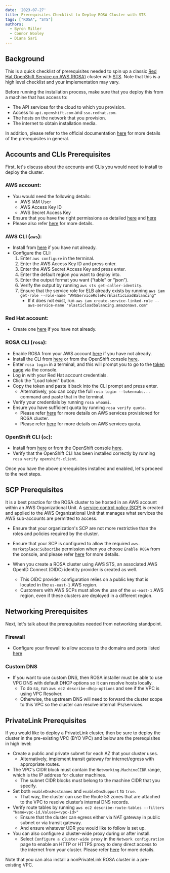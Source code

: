 ```yaml
---
date: '2023-07-27'
title: Prerequisites Checklist to Deploy ROSA Cluster with STS 
tags: ["ROSA", "STS"]
authors:
  - Byron Miller
  - Connor Wooley
  - Diana Sari
---
```


## Background
This is a quick checklist of prerequisites needed to spin up a classic [Red Hat OpenShift Service on AWS (ROSA)](https://developers.redhat.com/products/red-hat-openshift-service-on-aws/overview) cluster with [STS](https://docs.aws.amazon.com/IAM/latest/UserGuide/id_credentials_temp.html). Note that this is a high level checklist and your implementation may vary. 

Before running the installation process, make sure that you deploy this from a machine that has access to:
- The API services for the cloud to which you provision.
- Access to `api.openshift.com` and `sso.redhat.com`. 
- The hosts on the network that you provision.
- The internet to obtain installation media.

In addition, please refer to the official documentation [here](https://docs.openshift.com/rosa/rosa_planning/rosa-sts-aws-prereqs.html#rosa-aws-prereqs_rosa-sts-aws-prereqs) for more details of the prerequisites in general.

## Accounts and CLIs Prerequisites
First, let's discuss about the accounts and CLIs you would need to install to deploy the cluster.

### AWS account:
  - You would need the following details:
      - AWS IAM User
      - AWS Access Key ID
      - AWS Secret Access Key
  - Ensure that you have the right permissions as detailed [here](https://docs.aws.amazon.com/ROSA/latest/userguide/security-iam-awsmanpol.html) and [here](https://docs.openshift.com/rosa/rosa_architecture/rosa-sts-about-iam-resources.html)
  - Please also refer [here](https://docs.openshift.com/rosa/rosa_planning/rosa-sts-aws-prereqs.html#rosa-account_rosa-sts-aws-prereqs) for more details. 

### AWS CLI (`aws`):
  - Install from [here](https://aws.amazon.com/cli/) if you have not already.
  - Configure the CLI:
      1. Enter `aws configure` in the terminal.
      2. Enter the AWS Access Key ID and press enter.
      3. Enter the AWS Secret Access Key and press enter.
      4. Enter the default region you want to deploy into.
      5. Enter the output format you want (“table” or “json”). 
      6. Verify the output by running `aws sts get-caller-identity`.
      7. Ensure that the service role for ELB already exists by running `aws iam get-role --role-name "AWSServiceRoleForElasticLoadBalancing"`
          - If it does not exist, run `aws iam create-service-linked-role --aws-service-name "elasticloadbalancing.amazonaws.com"`

### Red Hat account:
  - Create one [here](https://console.redhat.com/) if you have not already.

### ROSA CLI (`rosa`): 
  - Enable ROSA from your AWS account [here](https://console.aws.amazon.com/rosa/) if you have not already.
  - Install the CLI from [here](https://docs.openshift.com/rosa/rosa_install_access_delete_clusters/rosa_getting_started_iam/rosa-installing-rosa.html) or from the OpenShift console [here](https://console.redhat.com/openshift/downloads#tool-rosa).
  - Enter `rosa login` in a terminal, and this will prompt you to go to the [token page](https://console.redhat.com/openshift/token/rosa) via the console.
  - Log in with your Red Hat account credentials.
  - Click the "Load token" button.
  - Copy the token and paste it back into the CLI prompt and press enter.
      - Alternatively, you can copy the full `rosa login --token=abc...` command and paste that in the terminal.
  - Verify your credentials by running `rosa whoami`.
  - Ensure you have sufficient quota by running `rosa verify quota`.
      - Please refer [here](https://docs.openshift.com/rosa/rosa_planning/rosa-sts-aws-prereqs.html#rosa-aws-policy-provisioned_rosa-sts-aws-prereqs) for more details on AWS services provisioned for ROSA cluster. 
      - Please refer [here](https://docs.openshift.com/rosa/rosa_planning/rosa-sts-required-aws-service-quotas.html) for more details on AWS services quota. 

### OpenShift CLI (`oc`):
  - Install from [here](https://docs.openshift.com/container-platform/4.13/cli_reference/openshift_cli/getting-started-cli.html) or from the OpenShift console [here](https://console.redhat.com/openshift/downloads#tool-oc).
  - Verify that the OpenShift CLI has been installed correctly by running `rosa verify openshift-client`.

Once you have the above prerequisites installed and enabled, let's proceed to the next steps.


## SCP Prerequisites
It is a best practice for the ROSA cluster to be hosted in an AWS account within an AWS Organizational Unit. A [service control policy (SCP)](https://docs.aws.amazon.com/organizations/latest/userguide/orgs_manage_policies_scps.html) is created and applied to the AWS Organizational Unit that manages what services the AWS sub-accounts are permitted to access. 

- Ensure that your organization's SCP are not more restrictive than the roles and policies required by the cluster.

- Ensure that your SCP is configured to allow the required `aws-marketplace:Subscribe` permission when you choose `Enable ROSA` from the console, and please refer [here](https://docs.aws.amazon.com/ROSA/latest/userguide/troubleshoot-rosa-enablement.html#error-aws-orgs-scp-denies-permissions) for more details.

- When you create a ROSA cluster using AWS STS, an associated AWS OpenID Connect (OIDC) identity provider is created as well. 
    - This OIDC provider configuration relies on a public key that is located in the `us-east-1` AWS region. 
    - Customers with AWS SCPs must allow the use of the `us-east-1` AWS region, even if these clusters are deployed in a different region.


## Networking Prerequisites
Next, let's talk about the prerequisites needed from networking standpoint.

### Firewall
  - Configure your firewall to allow access to the domains and ports listed [here](https://docs.openshift.com/rosa/rosa_planning/rosa-sts-aws-prereqs.html#osd-aws-privatelink-firewall-prerequisites_rosa-sts-aws-prereqs)

### Custom DNS
  - If you want to use custom DNS, then ROSA installer must be able to use VPC DNS with default DHCP options so it can resolve hosts locally. 
      - To do so, run `aws ec2 describe-dhcp-options` and see if the VPC is using VPC Resolver.
      - Otherwise, the upstream DNS will need to forward the cluster scope to this VPC so the cluster can resolve internal IPs/services.

## PrivateLink Prerequisites
If you would like to deploy a PrivateLink cluster, then be sure to deploy the cluster in the pre-existing VPC (BYO VPC) and below are the prerequisites in high level:

- Create a public and private subnet for each AZ that your cluster uses.
    - Alternatively, implement transit gateway for internet/egress with appropriate routes.
- The VPC's CIDR block must contain the `Networking.MachineCIDR` range, which is the IP address for cluster machines. 
    - The subnet CIDR blocks must belong to the machine CIDR that you specify.
- Set both `enableDnsHostnames` and `enableDnsSupport` to `true`.
    - That way, the cluster can use the Route 53 zones that are attached to the VPC to resolve cluster’s internal DNS records.
- Verify route tables by running `aws ec2 describe-route-tables --filters "Name=vpc-id,Values=<vpc-id>"` 
    - Ensure that the cluster can egress either via NAT gateway in public subnet or via transit gateway.
    - And ensure whatever UDR you would like to follow is set up.
- You can also configure a cluster-wide proxy during or after install.
    - Select `Configure a cluster-wide proxy` in the `Network configuration` page to enable an HTTP or HTTPS proxy to deny direct access to the internet from your cluster. Please refer [here](https://access.redhat.com/documentation/en-us/red_hat_openshift_service_on_aws/4/html/networking/configuring-a-cluster-wide-proxy) for more details.   

Note that you can also install a nonPrivateLink ROSA cluster in a pre-existing VPC. 

